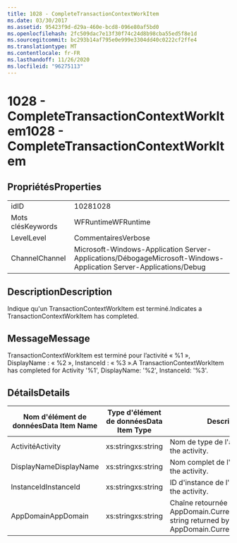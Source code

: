 ```yaml
---
title: 1028 - CompleteTransactionContextWorkItem
ms.date: 03/30/2017
ms.assetid: 95423f9d-d29a-460e-bcd8-096e80af5bd0
ms.openlocfilehash: 2fc509dac7e13f30f74c24d8b98cba55ed5f8e1d
ms.sourcegitcommit: bc293b14af795e0e999e3304dd40c0222cf2ffe4
ms.translationtype: MT
ms.contentlocale: fr-FR
ms.lasthandoff: 11/26/2020
ms.locfileid: "96275113"
---
```

# <a name="1028---completetransactioncontextworkitem"></a><span data-ttu-id="2c0eb-102">1028 - CompleteTransactionContextWorkItem</span><span class="sxs-lookup"><span data-stu-id="2c0eb-102">1028 - CompleteTransactionContextWorkItem</span></span>

## <a name="properties"></a><span data-ttu-id="2c0eb-103">Propriétés</span><span class="sxs-lookup"><span data-stu-id="2c0eb-103">Properties</span></span>  
  
|||  
|-|-|  
|<span data-ttu-id="2c0eb-104">id</span><span class="sxs-lookup"><span data-stu-id="2c0eb-104">ID</span></span>|<span data-ttu-id="2c0eb-105">1028</span><span class="sxs-lookup"><span data-stu-id="2c0eb-105">1028</span></span>|  
|<span data-ttu-id="2c0eb-106">Mots clés</span><span class="sxs-lookup"><span data-stu-id="2c0eb-106">Keywords</span></span>|<span data-ttu-id="2c0eb-107">WFRuntime</span><span class="sxs-lookup"><span data-stu-id="2c0eb-107">WFRuntime</span></span>|  
|<span data-ttu-id="2c0eb-108">Level</span><span class="sxs-lookup"><span data-stu-id="2c0eb-108">Level</span></span>|<span data-ttu-id="2c0eb-109">Commentaires</span><span class="sxs-lookup"><span data-stu-id="2c0eb-109">Verbose</span></span>|  
|<span data-ttu-id="2c0eb-110">Channel</span><span class="sxs-lookup"><span data-stu-id="2c0eb-110">Channel</span></span>|<span data-ttu-id="2c0eb-111">Microsoft-Windows-Application Server-Applications/Débogage</span><span class="sxs-lookup"><span data-stu-id="2c0eb-111">Microsoft-Windows-Application Server-Applications/Debug</span></span>|  
  
## <a name="description"></a><span data-ttu-id="2c0eb-112">Description</span><span class="sxs-lookup"><span data-stu-id="2c0eb-112">Description</span></span>  

 <span data-ttu-id="2c0eb-113">Indique qu'un TransactionContextWorkItem est terminé.</span><span class="sxs-lookup"><span data-stu-id="2c0eb-113">Indicates a TransactionContextWorkItem has completed.</span></span>  
  
## <a name="message"></a><span data-ttu-id="2c0eb-114">Message</span><span class="sxs-lookup"><span data-stu-id="2c0eb-114">Message</span></span>  

 <span data-ttu-id="2c0eb-115">TransactionContextWorkItem est terminé pour l’activité « %1 », DisplayName : « %2 », InstanceId : « %3 ».</span><span class="sxs-lookup"><span data-stu-id="2c0eb-115">A TransactionContextWorkItem has completed for Activity '%1', DisplayName: '%2', InstanceId: '%3'.</span></span>  
  
## <a name="details"></a><span data-ttu-id="2c0eb-116">Détails</span><span class="sxs-lookup"><span data-stu-id="2c0eb-116">Details</span></span>  
  
|<span data-ttu-id="2c0eb-117">Nom d'élément de données</span><span class="sxs-lookup"><span data-stu-id="2c0eb-117">Data Item Name</span></span>|<span data-ttu-id="2c0eb-118">Type d'élément de données</span><span class="sxs-lookup"><span data-stu-id="2c0eb-118">Data Item Type</span></span>|<span data-ttu-id="2c0eb-119">Description</span><span class="sxs-lookup"><span data-stu-id="2c0eb-119">Description</span></span>|  
|--------------------|--------------------|-----------------|  
|<span data-ttu-id="2c0eb-120">Activité</span><span class="sxs-lookup"><span data-stu-id="2c0eb-120">Activity</span></span>|<span data-ttu-id="2c0eb-121">xs:string</span><span class="sxs-lookup"><span data-stu-id="2c0eb-121">xs:string</span></span>|<span data-ttu-id="2c0eb-122">Nom de type de l'activité.</span><span class="sxs-lookup"><span data-stu-id="2c0eb-122">The type name of the activity.</span></span>|  
|<span data-ttu-id="2c0eb-123">DisplayName</span><span class="sxs-lookup"><span data-stu-id="2c0eb-123">DisplayName</span></span>|<span data-ttu-id="2c0eb-124">xs:string</span><span class="sxs-lookup"><span data-stu-id="2c0eb-124">xs:string</span></span>|<span data-ttu-id="2c0eb-125">Nom complet de l'activité.</span><span class="sxs-lookup"><span data-stu-id="2c0eb-125">The display name of the activity.</span></span>|  
|<span data-ttu-id="2c0eb-126">InstanceId</span><span class="sxs-lookup"><span data-stu-id="2c0eb-126">InstanceId</span></span>|<span data-ttu-id="2c0eb-127">xs:string</span><span class="sxs-lookup"><span data-stu-id="2c0eb-127">xs:string</span></span>|<span data-ttu-id="2c0eb-128">ID d'instance de l'activité.</span><span class="sxs-lookup"><span data-stu-id="2c0eb-128">The instance id of the activity.</span></span>|  
|<span data-ttu-id="2c0eb-129">AppDomain</span><span class="sxs-lookup"><span data-stu-id="2c0eb-129">AppDomain</span></span>|<span data-ttu-id="2c0eb-130">xs:string</span><span class="sxs-lookup"><span data-stu-id="2c0eb-130">xs:string</span></span>|<span data-ttu-id="2c0eb-131">Chaîne retournée par AppDomain.CurrentDomain.FriendlyName.</span><span class="sxs-lookup"><span data-stu-id="2c0eb-131">The string returned by AppDomain.CurrentDomain.FriendlyName.</span></span>|
